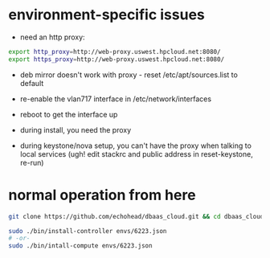
# environment-specific issues

- need an http proxy:
```bash
export http_proxy=http://web-proxy.uswest.hpcloud.net:8080/
export https_proxy=http://web-proxy.uswest.hpcloud.net:8080/
```

- deb mirror doesn't work with proxy - reset /etc/apt/sources.list to default

- re-enable the vlan717 interface in /etc/network/interfaces
- reboot to get the interface up

- during install, you need the proxy
- during keystone/nova setup, you can't have the proxy when talking to local services (ugh! edit stackrc and public address in reset-keystone, re-run)

# normal operation from here

```bash
git clone https://github.com/echohead/dbaas_cloud.git && cd dbaas_cloud
```

```bash
sudo ./bin/install-controller envs/6223.json
# -or-
sudo ./bin/intall-compute envs/6223.json
```
